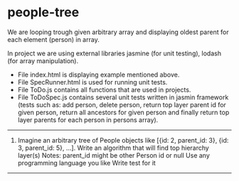 # people-tree

We are looping trough given arbitrary array and displaying oldest parent for each element (person) in array. 

In project we are using external libraries jasmine (for unit testing), lodash (for array manipulation).
- File index.html is displaying example mentioned above.
- File SpecRunner.html is used for running unit tests.
- File ToDo.js contains all functions that are used in projects.
- File ToDoSpec.js contains several unit tests written in jasmin framework (tests such as: add person, delete person, return top layer parent id for given person, return all ancestors for given person and finally return top layer parents for each person in persons array).

-------------------------

1. Imagine an arbitrary tree of People objects like 
[{id: 2, parent_id: 3}, {id: 3, parent_id: 5}, ...]. 
Write an algorithm that will find top hierarchy layer(s)
Notes:
parent_id might be other Person id or null
Use any programming language you like
Write test for it 

-------------------------
